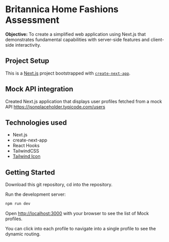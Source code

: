 # Britannica Home Fashions Assessment

**Objective:** To create a simplified web application using Next.js that demonstrates fundamental
capabilities with server-side features and client-side interactivity.

## Project Setup

This is a [Next.js](https://nextjs.org/) project bootstrapped with [`create-next-app`](https://github.com/vercel/next.js/tree/canary/packages/create-next-app).

## Mock API integration

Created Next.js application that displays user profiles fetched from a mock API https://jsonplaceholder.typicode.com/users

## Technologies used

- Next.js
- create-next-app
- React Hooks
- TailwindCSS
- [Tailwind Icon](https://heroicons.com)

## Getting Started

Download this git repository, cd into the repository.

Run the development server:

```bash
npm run dev
```

Open [http://localhost:3000](http://localhost:3000) with your browser to see the list of Mock profiles.

You can click into each profile to navigate into a single profile to see the dynamic routing. 
